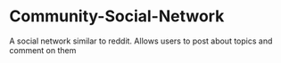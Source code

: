 # Community-Social-Network
 A social network similar to reddit. Allows users to post about topics and comment on them
